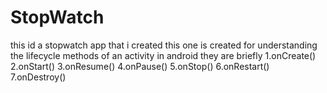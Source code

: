 # StopWatch
this id a stopwatch app that i created
this one is created for understanding the lifecycle methods of an activity in android
they are briefly  1.onCreate()
                  2.onStart()
                  3.onResume()
                  4.onPause()
                  5.onStop()
                  6.onRestart()
                  7.onDestroy()
